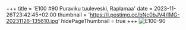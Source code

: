 +++
title = 'E100 #90 Puraviku tuuleveski, Raplamaa'
date = 2023-11-26T23:42:45+02:00
thumbnail = 'https://i.postimg.cc/bNc0bJV4/IMG-20231126-135610.jpg'
hidePageThumbnail = true
+++
![E100-90](https://i.postimg.cc/bNc0bJV4/IMG-20231126-135610.jpg)